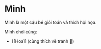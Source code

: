 # Minh
Minh là một cậu bé giỏi toán và thích hội họa.

Minh chơi cùng: 
- [[Hoa]] (cùng thích vẽ tranh 🎨)
